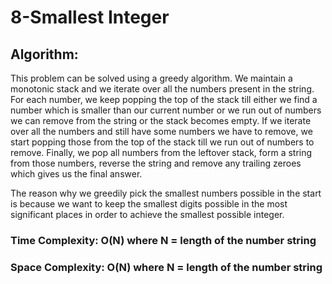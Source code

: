 # 8-Smallest Integer

## Algorithm:

This problem can be solved using a greedy algorithm. We maintain a monotonic stack and we iterate over all the numbers present in the string. For each number, we keep popping the top of the stack till either we find a number which is smaller than our current number or we run out of numbers we can remove from the string or the stack becomes empty. If we iterate over all the numbers and still have some numbers we have to remove, we start popping those from the top of the stack till we run out of numbers to remove. Finally, we pop all numbers from the leftover stack, form a string from those numbers, reverse the string and remove any trailing zeroes which gives us the final answer.

The reason why we greedily pick the smallest numbers possible in the start is because we want to keep the smallest digits possible in the most significant places in order to achieve the smallest possible integer.

### Time Complexity: O(N) where N = length of the number string

### Space Complexity: O(N) where N = length of the number string